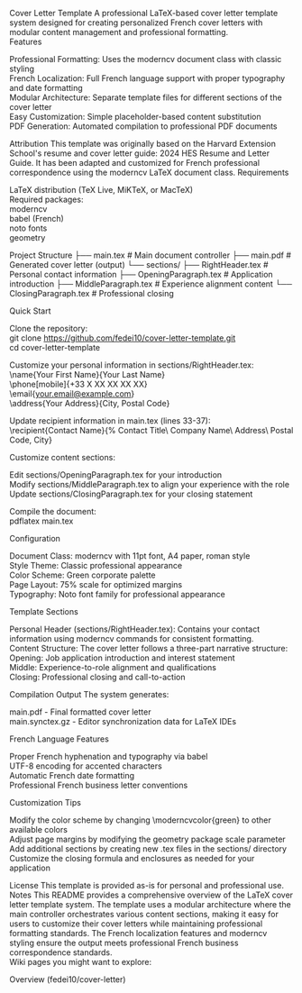 Cover Letter Template
A professional LaTeX-based cover letter template system designed for creating personalized French cover letters with modular content management and professional formatting.  
Features

Professional Formatting: Uses the moderncv document class with classic styling  
French Localization: Full French language support with proper typography and date formatting  
Modular Architecture: Separate template files for different sections of the cover letter  
Easy Customization: Simple placeholder-based content substitution  
PDF Generation: Automated compilation to professional PDF documents

Attribution
This template was originally based on the Harvard Extension School's resume and cover letter guide: 2024 HES Resume and Letter Guide. It has been adapted and customized for French professional correspondence using the moderncv LaTeX document class.
Requirements

LaTeX distribution (TeX Live, MiKTeX, or MacTeX)  
Required packages:  
moderncv  
babel (French)  
noto fonts  
geometry



Project Structure
├── main.tex                  # Main document controller
├── main.pdf                  # Generated cover letter (output)
└── sections/
    ├── RightHeader.tex       # Personal contact information
    ├── OpeningParagraph.tex  # Application introduction
    ├── MiddleParagraph.tex   # Experience alignment content
    └── ClosingParagraph.tex  # Professional closing

Quick Start

Clone the repository:  
git clone https://github.com/fedei10/cover-letter-template.git  
cd cover-letter-template  


Customize your personal information in sections/RightHeader.tex:  
\name{Your First Name}{Your Last Name}  
\phone[mobile]{+33 X XX XX XX XX}  
\email{your.email@example.com}  
\address{Your Address}{City, Postal Code}


Update recipient information in main.tex (lines 33-37):  
\recipient{Contact Name}{%
Contact Title\\
Company Name\\
Address\\
Postal Code, City}


Customize content sections:  

Edit sections/OpeningParagraph.tex for your introduction  
Modify sections/MiddleParagraph.tex to align your experience with the role  
Update sections/ClosingParagraph.tex for your closing statement


Compile the document:  
pdflatex main.tex



Configuration

Document Class: moderncv with 11pt font, A4 paper, roman style  
Style Theme: Classic professional appearance  
Color Scheme: Green corporate palette  
Page Layout: 75% scale for optimized margins  
Typography: Noto font family for professional appearance

Template Sections

Personal Header (sections/RightHeader.tex): Contains your contact information using moderncv commands for consistent formatting.  
Content Structure: The cover letter follows a three-part narrative structure:  
Opening: Job application introduction and interest statement  
Middle: Experience-to-role alignment and qualifications  
Closing: Professional closing and call-to-action



Compilation Output
The system generates:  

main.pdf - Final formatted cover letter  
main.synctex.gz - Editor synchronization data for LaTeX IDEs

French Language Features

Proper French hyphenation and typography via babel  
UTF-8 encoding for accented characters  
Automatic French date formatting  
Professional French business letter conventions

Customization Tips

Modify the color scheme by changing \moderncvcolor{green} to other available colors  
Adjust page margins by modifying the geometry package scale parameter  
Add additional sections by creating new .tex files in the sections/ directory  
Customize the closing formula and enclosures as needed for your application

License
This template is provided as-is for personal and professional use.  
Notes
This README provides a comprehensive overview of the LaTeX cover letter template system. The template uses a modular architecture where the main controller orchestrates various content sections, making it easy for users to customize their cover letters while maintaining professional formatting standards. The French localization features and moderncv styling ensure the output meets professional French business correspondence standards.  
Wiki pages you might want to explore:  

Overview (fedei10/cover-letter)

